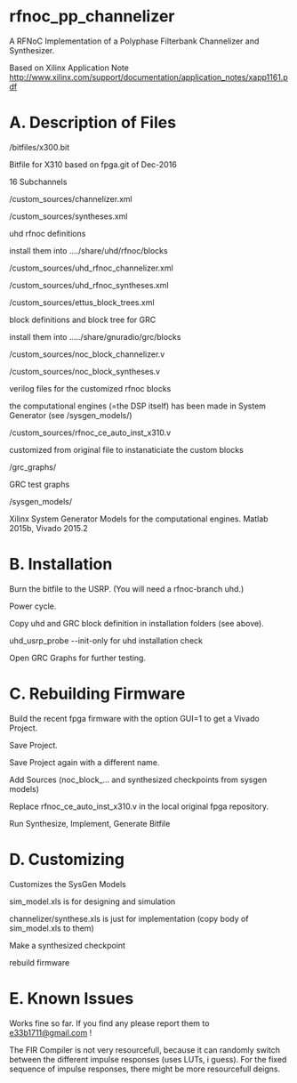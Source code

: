 # rfnoc_pp_channelizer

A RFNoC Implementation of a Polyphase Filterbank Channelizer and Synthesizer. 

Based on Xilinx Application Note http://www.xilinx.com/support/documentation/application_notes/xapp1161.pdf


# A. Description of Files

/bitfiles/x300.bit

Bitfile for X310 based on fpga.git of Dec-2016

16 Subchannels


/custom_sources/channelizer.xml

/custom_sources/syntheses.xml

uhd rfnoc definitions

install them into ..../share/uhd/rfnoc/blocks


/custom_sources/uhd_rfnoc_channelizer.xml

/custom_sources/uhd_rfnoc_syntheses.xml

/custom_sources/ettus_block_trees.xml

block definitions and block tree for GRC

install them into ...../share/gnuradio/grc/blocks


/custom_sources/noc_block_channelizer.v

/custom_sources/noc_block_syntheses.v

verilog files for the customized rfnoc blocks

the computational engines (=the DSP itself) has been made in System Generator (see /sysgen_models/)


/custom_sources/rfnoc_ce_auto_inst_x310.v

customized from original file to instanaticiate the custom blocks 


/grc_graphs/

GRC test graphs


/sysgen_models/

Xilinx System Generator Models for the computational engines. Matlab 2015b, Vivado 2015.2



# B. Installation

Burn the bitfile to the USRP. (You will need a rfnoc-branch uhd.) 

Power cycle.

Copy uhd and GRC block definition in installation folders (see above).

uhd_usrp_probe --init-only for uhd installation check

Open GRC Graphs for further testing.


# C. Rebuilding Firmware

Build the recent fpga firmware with the option GUI=1 to get a Vivado Project.

Save Project.

Save Project again with a different name.

Add Sources (noc_block_...  and synthesized checkpoints from sysgen models)

Replace rfnoc_ce_auto_inst_x310.v in the local original fpga repository.

Run Synthesize, Implement, Generate Bitfile


# D. Customizing

Customizes the SysGen Models

sim_model.xls is for designing and simulation

channelizer/synthese.xls is just for implementation (copy body of sim_model.xls to them)

Make a synthesized checkpoint

rebuild firmware


# E. Known Issues

Works fine so far. If you find any please report them to e33b1711@gmail.com !

The FIR Compiler is not very resourcefull, because it can randomly switch between the different impulse responses (uses LUTs, i guess). For the fixed sequence of impulse responses, there might be more resourcefull deigns. 






















